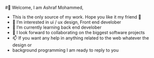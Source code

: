 #👋 Welcome, I am Ashraf Mohammed,
- This is the only source of my work. Hope you like it my friend 💞️
- 👀 I’m interested in ui / ux design, Front end develober
- 🌱 I’m currently learning back end develober
- 💞️ I look forward to collaborating on the biggest software projects
- 📫 If you want any help in anything related to the web whatever the design or
-  background programming I am ready to reply to you
